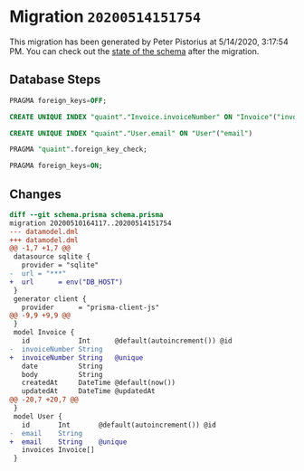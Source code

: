# Migration `20200514151754`

This migration has been generated by Peter Pistorius at 5/14/2020, 3:17:54 PM.
You can check out the [state of the schema](./schema.prisma) after the migration.

## Database Steps

```sql
PRAGMA foreign_keys=OFF;

CREATE UNIQUE INDEX "quaint"."Invoice.invoiceNumber" ON "Invoice"("invoiceNumber")

CREATE UNIQUE INDEX "quaint"."User.email" ON "User"("email")

PRAGMA "quaint".foreign_key_check;

PRAGMA foreign_keys=ON;
```

## Changes

```diff
diff --git schema.prisma schema.prisma
migration 20200510164117..20200514151754
--- datamodel.dml
+++ datamodel.dml
@@ -1,7 +1,7 @@
 datasource sqlite {
   provider = "sqlite"
-  url = "***"
+  url      = env("DB_HOST")
 }
 generator client {
   provider      = "prisma-client-js"
@@ -9,9 +9,9 @@
 }
 model Invoice {
   id            Int      @default(autoincrement()) @id
-  invoiceNumber String
+  invoiceNumber String   @unique
   date          String
   body          String
   createdAt     DateTime @default(now())
   updatedAt     DateTime @updatedAt
@@ -20,7 +20,7 @@
 }
 model User {
   id       Int       @default(autoincrement()) @id
-  email    String
+  email    String    @unique
   invoices Invoice[]
 }
```


